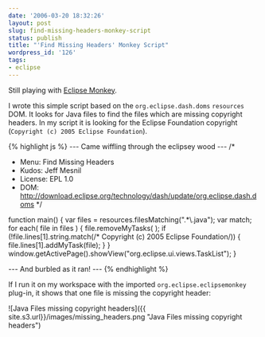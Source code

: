 ```yaml
---
date: '2006-03-20 18:32:26'
layout: post
slug: find-missing-headers-monkey-script
status: publish
title: "'Find Missing Headers' Monkey Script"
wordpress_id: '126'
tags:
- eclipse
---
```


Still playing with [Eclipse Monkey](http://eclipse.org/dash).

I wrote this simple script based on the `org.eclipse.dash.doms` `resources` DOM. It looks for Java files
to find the files which are missing copyright headers.
In my script it is looking for the Eclipse Foundation copyright (`Copyright (c) 2005 Eclipse Foundation`).

{% highlight js %}
--- Came wiffling through the eclipsey wood ---
  /*
   * Menu: Find Missing Headers
   * Kudos: Jeff Mesnil
   *  License: EPL 1.0
   * DOM: http://download.eclipse.org/technology/dash/update/org.eclipse.dash.doms
   */
    
  function main() {
    var files = resources.filesMatching(".*\\.java");
    var match;
    for each( file in files ) { 
      file.removeMyTasks(  );
      if (!file.lines[1].string.match(/\* Copyright \(c\) 2005 Eclipse Foundation/)) {
           file.lines[1].addMyTask(file);
      }
    }
      window.getActivePage().showView("org.eclipse.ui.views.TaskList");
  }

--- And burbled as it ran! ---
{% endhighlight %}

If I run it on my workspace with the imported `org.eclipse.eclipsemonkey` plug-in, it shows that one
file is missing the copyright header:

![Java Files missing copyright headers]({{ site.s3.url}}/images/missing_headers.png "Java Files missing copyright headers")

